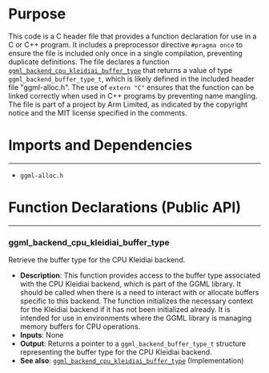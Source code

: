 # Purpose
This code is a C header file that provides a function declaration for use in a C or C++ program. It includes a preprocessor directive `#pragma once` to ensure the file is included only once in a single compilation, preventing duplicate definitions. The file declares a function [`ggml_backend_cpu_kleidiai_buffer_type`](#ggml_backend_cpu_kleidiai_buffer_type) that returns a value of type `ggml_backend_buffer_type_t`, which is likely defined in the included header file "ggml-alloc.h". The use of `extern "C"` ensures that the function can be linked correctly when used in C++ programs by preventing name mangling. The file is part of a project by Arm Limited, as indicated by the copyright notice and the MIT license specified in the comments.
# Imports and Dependencies

---
- `ggml-alloc.h`


# Function Declarations (Public API)

---
### ggml\_backend\_cpu\_kleidiai\_buffer\_type<!-- {{#callable_declaration:ggml_backend_cpu_kleidiai_buffer_type}} -->
Retrieve the buffer type for the CPU Kleidiai backend.
- **Description**: This function provides access to the buffer type associated with the CPU Kleidiai backend, which is part of the GGML library. It should be called when there is a need to interact with or allocate buffers specific to this backend. The function initializes the necessary context for the Kleidiai backend if it has not been initialized already. It is intended for use in environments where the GGML library is managing memory buffers for CPU operations.
- **Inputs**: None
- **Output**: Returns a pointer to a `ggml_backend_buffer_type_t` structure representing the buffer type for the CPU Kleidiai backend.
- **See also**: [`ggml_backend_cpu_kleidiai_buffer_type`](kleidiai.cpp.driver.md#ggml_backend_cpu_kleidiai_buffer_type)  (Implementation)



